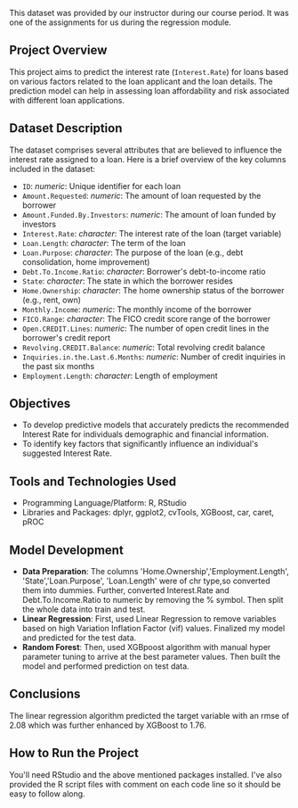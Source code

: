 This dataset was provided by our instructor during our course period. It was one of the assignments for us during the regression module.

## Project Overview

This project aims to predict the interest rate (`Interest.Rate`) for loans based on various factors related to the loan applicant and the loan details. The prediction model can help in assessing loan affordability and risk associated with different loan applications.

## Dataset Description

The dataset comprises several attributes that are believed to influence the interest rate assigned to a loan. Here is a brief overview of the key columns included in the dataset:

- `ID`: _numeric_: Unique identifier for each loan
- `Amount.Requested`: _numeric_: The amount of loan requested by the borrower
- `Amount.Funded.By.Investors`: _numeric_: The amount of loan funded by investors
- `Interest.Rate`: _character_: The interest rate of the loan (target variable)
- `Loan.Length`: _character_: The term of the loan
- `Loan.Purpose`: _character_: The purpose of the loan (e.g., debt consolidation, home improvement)
- `Debt.To.Income.Ratio`: _character_: Borrower's debt-to-income ratio
- `State`: _character_: The state in which the borrower resides
- `Home.Ownership`: _character_: The home ownership status of the borrower (e.g., rent, own)
- `Monthly.Income`: _numeric_: The monthly income of the borrower
- `FICO.Range`: _character_: The FICO credit score range of the borrower
- `Open.CREDIT.Lines`: _numeric_: The number of open credit lines in the borrower's credit report
- `Revolving.CREDIT.Balance`: _numeric_: Total revolving credit balance
- `Inquiries.in.the.Last.6.Months`: _numeric_: Number of credit inquiries in the past six months
- `Employment.Length`: _character_: Length of employment

## Objectives
- To develop predictive models that accurately predicts the recommended Interest Rate for individuals demographic and financial information.
- To identify key factors that significantly influence an individual's suggested Interest Rate.

## Tools and Technologies Used
- Programming Language/Platform: R, RStudio
- Libraries and Packages: dplyr, ggplot2, cvTools, XGBoost, car, caret, pROC

## Model Development
- __Data Preparation__: The columns 'Home.Ownership','Employment.Length', 'State','Loan.Purpose', 'Loan.Length' were of chr type,so converted them into dummies. Further, converted Interest.Rate and Debt.To.Income.Ratio to numeric by removing the % symbol. Then split the whole data into train and test. 
- __Linear Regression__: First, used Linear Regression to remove variables based on high Variation Inflation Factor (vif) values. Finalized my model and predicted for the test data.
- __Random Forest__: Then, used XGBpoost algorithm with manual hyper parameter tuning to arrive at the best parameter values. Then built the model and performed prediction on test data.

## Conclusions
The linear regression algorithm predicted the target variable with an rmse of 2.08 which was further enhanced by XGBoost to 1.76.

## How to Run the Project
You'll need RStudio and the above mentioned packages installed. I've also provided the R script files with comment on each code line so it should be easy to follow along.
